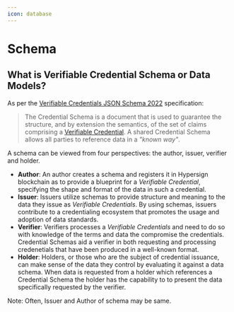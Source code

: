 ```yaml
---
icon: database
---
```


# Schema

## What is Verifiable Credential Schema or Data Models?

As per the [Verifiable Credentials JSON Schema 2022](https://w3c-ccg.github.io/vc-json-schemas/#verifiable\_credentials\_data\_model) specification:

> The Credential Schema is a document that is used to guarantee the structure, and by extension the semantics, of the set of claims comprising a [Verifiable Credential](../../hypersign-identity-network/developers/hid-ssi-sdk/hypersign-schema-sdk.md). A shared Credential Schema allows all parties to reference data in a _"known way"_.

A schema can be viewed from four perspectives: the author, issuer, verifier and holder.

* **Author**: An author creates a schema and registers it in Hypersign blockchain as to provide a blueprint for a _Verifiable Credential_, specifying the shape and format of the data in such a credential.
* **Issuer**: Issuers utilize schemas to provide structure and meaning to the data they issue as _Verifiable Credentials_. By using schemas, issuers contribute to a credentialing ecosystem that promotes the usage and adoption of data standards.
* **Verifier**: Verifiers processes a _Verifiable Credentials_ and need to do so with knowledge of the terms and data the compromise the credentials. Credential Schemas aid a verifier in both requesting and processing credenetials that have been produced in a well-known format.
* **Holder**: Holders, or those who are the subject of credential issuance, can make sense of the data they control by evaluating it against a data schema. When data is requested from a holder which references a Credential Schema the holder has the capability to to present the data specifically requested by the verifier.

Note: Often, Issuer and Author of schema may be same.

